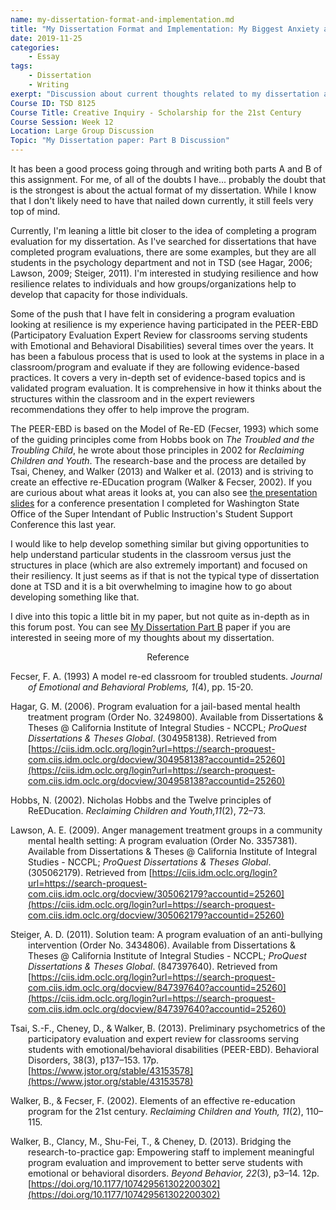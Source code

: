 ```yaml
---
name: my-dissertation-format-and-implementation.md
title: "My Dissertation Format and Implementation: My Biggest Anxiety and Doubt"
date: 2019-11-25
categories:
    - Essay
tags:
    - Dissertation
    - Writing
exerpt: "Discussion about current thoughts related to my dissertation and the format."
Course ID: TSD 8125  
Course Title: Creative Inquiry - Scholarship for the 21st Century  
Course Session: Week 12  
Location: Large Group Discussion  
Topic: "My Dissertation paper: Part B Discussion"
---
```


It has been a good process going through and writing both parts A and B of this assignment. For me, of all of the doubts I have... probably the doubt that is the strongest is about the actual format of my dissertation. While I know that I don't likely need to have that nailed down currently, it still feels very top of mind.

Currently, I'm leaning a little bit closer to the idea of completing a program evaluation for my dissertation. As I've searched for dissertations that have completed program evaluations, there are some examples, but they are all students in the psychology department and not in TSD (see Hagar, 2006; Lawson, 2009; Steiger, 2011).  I'm interested in studying resilience and how resilience relates to individuals and how groups/organizations help to develop that capacity for those individuals.

Some of the push that I have felt in considering a program evaluation looking at resilience is my experience having participated in the PEER-EBD (Participatory Evaluation Expert Review for classrooms serving students with Emotional and Behavioral Disabilities) several times over the years. It has been a fabulous process that is used to look at the systems in place in a classroom/program and evaluate if they are following evidence-based practices. It covers a very in-depth set of evidence-based topics and is validated program evaluation. It is comprehensive in how it thinks about the structures within the classroom and in the expert reviewers recommendations they offer to help improve the program.

The PEER-EBD is based on the Model of Re-ED (Fecser, 1993) which some of the guiding principles come from Hobbs book on _The Troubled and the Troubling Child_, he wrote about those principles in 2002 for _Reclaiming Children and Youth_. The research-base and the process are detailed by Tsai, Cheney, and Walker (2013) and Walker et al. (2013) and is striving to create an effective re-EDucation program (Walker & Fecser, 2002). If you are curious about what areas it looks at, you can also see [the presentation slides](https://presentations.jacobrcampbell.com/FhBMCJ/foundational-aspects-of-evidence-based-classrooms-supporting-students-with-emotional-and-behavioral-disabilities) for a conference presentation I completed for Washington State Office of the Super Intendant of Public Instruction's Student Support Conference this last year.

I would like to help develop something similar but giving opportunities to help understand particular students in the classroom versus just the structures in place (which are also extremely important) and focused on their resiliency. It just seems as if that is not the typical type of dissertation done at TSD and it is a bit overwhelming to imagine how to go about developing something like that.

I dive into this topic a little bit in my paper, but not quite as in-depth as in this forum post. You can see [My Dissertation Part B](/resources/essays/creatively-opening-more-aspects-of-resilience/) paper if you are interested in seeing more of my thoughts about my dissertation.

<div style="text-align: center" markdown="1">
Reference
</div>
<div style="margin: 0 0 0 2em; text-indent: -2em;" markdown="1">

Fecser, F. A. (1993) A model re-ed classroom for troubled students. _Journal of Emotional and Behavioral Problems, 1_(4), pp. 15-20.

Hagar, G. M. (2006). Program evaluation for a jail-based mental health treatment program (Order No. 3249800). Available from Dissertations & Theses @ California Institute of Integral Studies - NCCPL; _ProQuest Dissertations & Theses Global_. (304958138). Retrieved from [https://ciis.idm.oclc.org/login?url=https://search-proquest-com.ciis.idm.oclc.org/docview/304958138?accountid=25260](https://ciis.idm.oclc.org/login?url=https://search-proquest-com.ciis.idm.oclc.org/docview/304958138?accountid=25260)

Hobbs, N. (2002). Nicholas Hobbs and the Twelve principles of ReEDucation. _Reclaiming Children and Youth,11_(2), 72–73.

Lawson, A. E. (2009). Anger management treatment groups in a community mental health setting: A program evaluation (Order No. 3357381). Available from Dissertations & Theses @ California Institute of Integral Studies - NCCPL; _ProQuest Dissertations & Theses Global_. (305062179). Retrieved from [https://ciis.idm.oclc.org/login?url=https://search-proquest-com.ciis.idm.oclc.org/docview/305062179?accountid=25260](https://ciis.idm.oclc.org/login?url=https://search-proquest-com.ciis.idm.oclc.org/docview/305062179?accountid=25260)

Steiger, A. D. (2011). Solution team: A program evaluation of an anti-bullying intervention (Order No. 3434806). Available from Dissertations & Theses @ California Institute of Integral Studies - NCCPL; _ProQuest Dissertations & Theses Global_. (847397640). Retrieved from [https://ciis.idm.oclc.org/login?url=https://search-proquest-com.ciis.idm.oclc.org/docview/847397640?accountid=25260](https://ciis.idm.oclc.org/login?url=https://search-proquest-com.ciis.idm.oclc.org/docview/847397640?accountid=25260)

Tsai, S.-F., Cheney, D., & Walker, B. (2013). Preliminary psychometrics of the participatory evaluation and expert review for classrooms serving students with emotional/behavioral disabilities (PEER-EBD). Behavioral Disorders, 38(3), p137–153. 17p. [https://www.jstor.org/stable/43153578](https://www.jstor.org/stable/43153578)

Walker, B., & Fecser, F. (2002). Elements of an effective re-education program for the 21st century. _Reclaiming Children and Youth, 11_(2), 110– 115. 

Walker, B., Clancy, M., Shu-Fei, T., & Cheney, D. (2013). Bridging the research-to-practice gap: Empowering staff to implement meaningful program evaluation and improvement to better serve students with emotional or behavioral disorders. _Beyond Behavior, 22_(3), p3–14. 12p. [https://doi.org/10.1177/107429561302200302](https://doi.org/10.1177/107429561302200302)

</div>